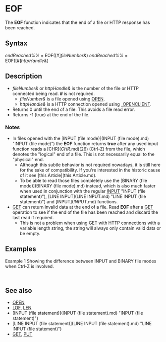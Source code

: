 # EOF

The **EOF** function indicates that the end of a file or HTTP response has been reached.

  

## Syntax

*endReached%%* = EOF([#]*fileNumber&*)
*endReached%%* = EOF([#]*httpHandle&*)
  

## Description

* *fileNumber&* or *httpHandle&* is the number of the file or HTTP connected being read. **#** is not required.
	+ *fileNumber&* is a file opened using [OPEN](OPEN.md).
	+ *httpHandle&* is a HTTP connection opened using [_OPENCLIENT](_OPENCLIENT.md).
* Returns 0 until the end of a file. This avoids a file read error.
* Returns -1 (true) at the end of the file.

### Notes

* In files opened with the [INPUT (file mode)](INPUT (file mode).md) "INPUT (file mode)") the **EOF** function returns **true** after any used input function reads a [CHR$](CHR$.md)(26) (Ctrl-Z) from the file, which denotes the "logical" end of a file. This is not necessarily equal to the "physical" end.
	+ Although this subtle behavior is not required nowadays, it is still here for the sake of compatibility. If you're interested in the historic cause of it see [this Article](this Article.md).
	+ To be able to read those files completely use the [BINARY (file mode)](BINARY (file mode).md) instead, which is also much faster when used in conjunction with the regular [INPUT](INPUT.md) "INPUT (file statement)"), [LINE INPUT](LINE INPUT.md) "LINE INPUT (file statement)") and [INPUT$](INPUT$.md) functions.
* [GET](GET.md) can return invalid data at the end of a file. Read **EOF** after a [GET](GET.md) operation to see if the end of the file has been reached and discard the last read if required.
	+ This is not a problem when using [GET](GET.md) with HTTP connections with a variable length string, the string will always only contain valid data or be empty.

  

## Examples

Example 1
Showing the difference between INPUT and BINARY file modes when Ctrl-Z is involved.

``` 'Write a simple test file with Ctrl-Z in the middle. [OPEN](OPEN.md) "test.txt" [FOR](FOR.md) [OUTPUT](OUTPUT.md) [AS](AS.md) #1 [PRINT](PRINT.md) #1, "Hello"; [CHR$](CHR$.md)(26); "World!" [CLOSE](CLOSE.md) #1  'Now read it back, but uhh, this gives us the "Hello" 'only because of the Ctrl-Z. [OPEN](OPEN.md) "test.txt" [FOR](FOR.md) [INPUT](INPUT.md) [AS](AS.md) #1 [WHILE](WHILE.md) [NOT](NOT.md) EOF(1)     [PRINT](PRINT.md) [INPUT$](INPUT$.md)(1, 1); [WEND](WEND.md) [CLOSE](CLOSE.md) #1  [PRINT](PRINT.md): [PRINT](PRINT.md)  'However, it works in the BINARY file mode. [OPEN](OPEN.md) "test.txt" [FOR](FOR.md) [BINARY](BINARY.md) [AS](AS.md) #1 [WHILE](WHILE.md) [NOT](NOT.md) EOF(1)     [PRINT](PRINT.md) [INPUT$](INPUT$.md)(1, 1); [WEND](WEND.md) [CLOSE](CLOSE.md) #1  
```

``` Hello  Hello→World!  
```

  

## See also

* [OPEN](OPEN.md)
* [LOF](LOF.md), [LEN](LEN.md)
* [INPUT (file statement)](INPUT (file statement).md) "INPUT (file statement)")
* [LINE INPUT (file statement)](LINE INPUT (file statement).md) "LINE INPUT (file statement)")
* [GET](GET.md), [PUT](PUT.md)

  
